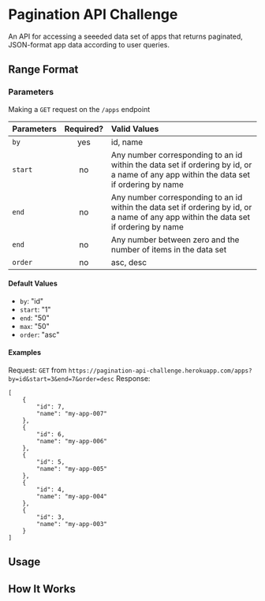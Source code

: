 # Pagination API Challenge
An API for accessing a seeeded data set of apps that returns paginated, JSON-format app data according to user queries. 

## Range Format 

### Parameters


Making a `GET` request on the `/apps` endpoint 

| Parameters       | Required?     | Valid Values|
| :------------- | :----------: | :----------- |
|  `by` | yes   | id, name    |
|  `start` | no   | Any number corresponding to an id within the data set if ordering by id, or a name of any app within the data set if ordering by name    |
|  `end` | no   | Any number corresponding to an id within the data set if ordering by id, or a name of any app within the data set if ordering by name     |
|  `end` | no   | Any number between zero and the number of items in the data set    |
|  `order` | no   | asc, desc    |

#### Default Values
- `by`: "id"
- `start`: "1"
- `end`: "50"
- `max`: "50"
- `order`: "asc"

#### Examples

Request: `GET` from `https://pagination-api-challenge.herokuapp.com/apps?by=id&start=3&end=7&order=desc` 
Response: 
```
[
    {
        "id": 7,
        "name": "my-app-007"
    },
    {
        "id": 6,
        "name": "my-app-006"
    },
    {
        "id": 5,
        "name": "my-app-005"
    },
    {
        "id": 4,
        "name": "my-app-004"
    },
    {
        "id": 3,
        "name": "my-app-003"
    }
]
```

## Usage

## How It Works
